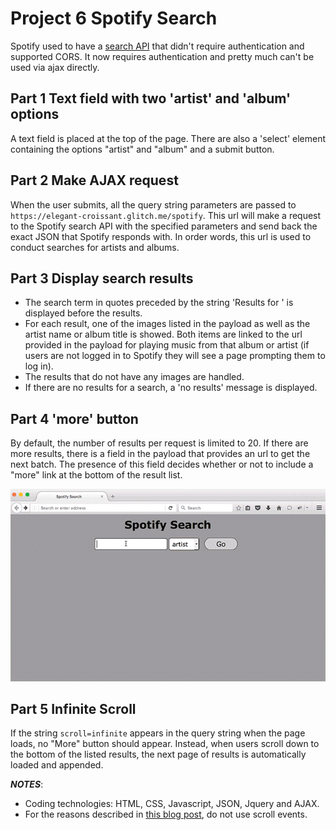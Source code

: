 # Project 6 Spotify Search
Spotify used to have a [search API](https://developer.spotify.com/web-api/search-item/) that didn't require authentication and supported CORS. It now requires authentication and pretty much can't be used via ajax directly. 

## Part 1 Text field with two 'artist' and 'album' options
A text field is placed at the top of the page. There are also a 'select' element containing the options "artist" and "album" and a submit button.


## Part 2 Make AJAX request
When the user submits, all the query string parameters are passed to `https://elegant-croissant.glitch.me/spotify`. This url will make a request to the Spotify search API with the specified parameters and send back the exact JSON that Spotify responds with. In order words, this url is used to conduct searches for artists and albums.

## Part 3 Display search results
* The search term in quotes preceded by the string 'Results for ' is displayed before the results.
* For each result, one of the images listed in the payload as well as the artist name or album title is showed. Both items are linked to the url provided in the payload for playing music from that album or artist (if users are not logged in to Spotify they will see a page prompting them to log in).
* The results that do not have any images are handled. 
* If there are no results for a search, a 'no results' message is displayed.

## Part 4 'more' button
By default, the number of results per request is limited to 20. If there are more results, there is a field in the payload that provides an url to get the next batch. The presence of this field decides whether or not to include a "more" link at the bottom of the result list. 

<img src="ledzep.gif">

## Part 5 Infinite Scroll
If the string `scroll=infinite` appears in the query string when the page loads, no "More" button should appear. Instead, when users scroll down to the bottom of the listed results, the next page of results is automatically loaded and appended.

**_NOTES_**:
* Coding technologies: HTML, CSS, Javascript, JSON, Jquery and AJAX. 
* For the reasons described in <a href="http://ejohn.org/blog/learning-from-twitter/">this blog post</a>, do not use scroll events.
